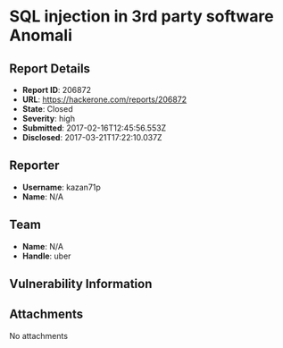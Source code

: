 # SQL injection in 3rd party software Anomali

## Report Details
- **Report ID**: 206872
- **URL**: https://hackerone.com/reports/206872
- **State**: Closed
- **Severity**: high
- **Submitted**: 2017-02-16T12:45:56.553Z
- **Disclosed**: 2017-03-21T17:22:10.037Z

## Reporter
- **Username**: kazan71p
- **Name**: N/A

## Team
- **Name**: N/A
- **Handle**: uber

## Vulnerability Information


## Attachments
No attachments
